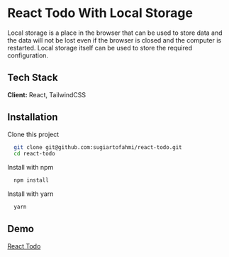 # React Todo With Local Storage

Local storage is a place in the browser that can be used to store data and the data will not be lost even if the browser is closed and the computer is restarted. Local storage itself can be used to store the required configuration.

## Tech Stack

**Client:** React, TailwindCSS

## Installation

Clone this project

```bash
  git clone git@github.com:sugiartofahmi/react-todo.git
  cd react-todo
```

Install with npm

```bash
  npm install
```

Install with yarn

```bash
  yarn
```

## Demo

[React Todo](https://)
